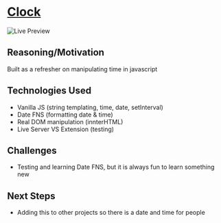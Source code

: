 # [Clock](https://garrettyoung510.github.io/clock/)

![Live Preview](https://media.giphy.com/media/gKNk5FGoHTFOVie7BR/giphy.gif)

## Reasoning/Motivation

Built as a refresher on manipulating time in javascript

## Technologies Used
* Vanilla JS (string templating, time, date, setInterval)
* Date FNS (formatting date & time)
* Real DOM manipulation (innterHTML)
* Live Server VS Extension (testing)

## Challenges

* Testing and learning Date FNS, but it is always fun to learn something new

## Next Steps

* Adding this to other projects so there is a date and time for people 

